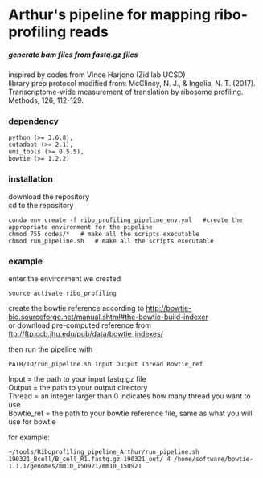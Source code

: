 # Arthur's pipeline for mapping ribo-profiling reads
##### generate bam files from fastq.gz files
inspired by codes from Vince Harjono (Zid lab UCSD)  
library prep protocol modified from: McGlincy, N. J., & Ingolia, N. T. (2017). Transcriptome-wide measurement of translation by ribosome profiling. Methods, 126, 112-129.  

### dependency
``` 
python (>= 3.6.8),
cutadapt (>= 2.1),
umi_tools (>= 0.5.5),
bowtie (>= 1.2.2)
```

### installation

download the repository  
cd to the repository
```
conda env create -f ribo_profiling_pipeline_env.yml   #create the appropriate environment for the pipeline
chmod 755 codes/*   # make all the scripts executable
chmod run_pipeline.sh   # make all the scripts executable

```

### example

enter the environment we created
```
source activate ribo_profiling
```

create the bowtie reference according to http://bowtie-bio.sourceforge.net/manual.shtml#the-bowtie-build-indexer  
or download pre-computed reference from ftp://ftp.ccb.jhu.edu/pub/data/bowtie_indexes/

then run the pipeline with
```
PATH/TO/run_pipeline.sh Input Output Thread Bowtie_ref
```
Input = the path to your input fastq.gz file  
Output = the path to your output directory  
Thread = an integer larger than 0 indicates how many thread you want to use  
Bowtie\_ref = the path to your bowtie reference file, same as what you will use for bowtie  
  
for example:  
```
~/tools/Riboprofiling_pipeline_Arthur/run_pipeline.sh 190321_Bcell/B_cell_R1.fastq.gz 190321_out/ 4 /home/software/bowtie-1.1.1/genomes/mm10_150921/mm10_150921
```